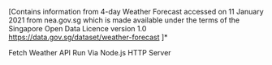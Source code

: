 [Contains information from 4-day Weather Forecast accessed on
    11 January 2021 from nea.gov.sg which is made available under 
    the terms of the Singapore Open Data Licence version 1.0 
    https://data.gov.sg/dataset/weather-forecast ]*

Fetch Weather API Run Via Node.js HTTP Server